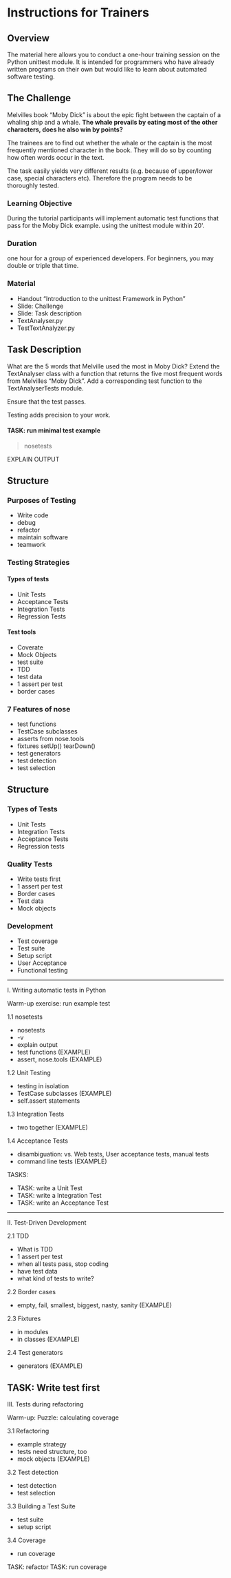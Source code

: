 # Instructions for Trainers

## Overview
The material here allows you to conduct a one-hour training session on the Python unittest module. It is intended for programmers who have already written programs on their own but would like to learn about automated software testing.

## The Challenge

Melvilles book “Moby Dick” is about the epic fight between the captain of a whaling ship and a whale. **The whale prevails by eating most of the other characters, does he also win by points?**

The trainees are to find out whether the whale or the captain is the most frequently mentioned character in the book. They will do so by counting how often words occur in the text.

The task easily yields very different results (e.g. because of upper/lower case, special characters etc). Therefore the program needs to be thoroughly tested.

### Learning Objective
During the tutorial participants will implement automatic test functions that pass for the Moby Dick example. using the unittest module within 20'.

### Duration
one hour for a group of experienced developers. For beginners, you may double or triple that time.

### Material
* Handout “Introduction to the unittest Framework in Python”
* Slide: Challenge
* Slide: Task description
* TextAnalyser.py
* TestTextAnalyzer.py

## Task Description
What are the 5 words that Melville used the most in Moby Dick?
Extend the TextAnalyser class with a function that returns the five most frequent words from Melvilles “Moby Dick”.
Add a corresponding test function to the TextAnalyserTests module.

Ensure that the test passes.

Testing adds precision to your work.


#### TASK: run minimal test example
> nosetests

EXPLAIN OUTPUT

## Structure

### Purposes of Testing
* Write code
* debug
* refactor
* maintain software
* teamwork

### Testing Strategies

#### Types of tests
* Unit Tests
* Acceptance Tests
* Integration Tests
* Regression Tests

#### Test tools
* Coverate
* Mock Objects
* test suite
* TDD
* test data
* 1 assert per test
* border cases

### 7 Features of nose
* test functions
* TestCase subclasses
* asserts from nose.tools
* fixtures setUp() tearDown()
* test generators
* test detection
* test selection


## Structure

### Types of Tests
* Unit Tests
* Integration Tests
* Acceptance Tests
* Regression tests

### Quality Tests
* Write tests first
* 1 assert per test
* Border cases
* Test data
* Mock objects

### Development
* Test coverage
* Test suite
* Setup script
* User Acceptance
* Functional testing
--------------------------
I. Writing automatic tests in Python

Warm-up exercise: run example test

1.1 nosetests
- nosetests
- -v
- explain output
- test functions (EXAMPLE)
- assert, nose.tools (EXAMPLE)

1.2 Unit Testing
- testing in isolation
- TestCase subclasses (EXAMPLE)
- self.assert statements

1.3 Integration Tests
- two together (EXAMPLE)

1.4 Acceptance Tests
- disambiguation: vs. Web tests, User acceptance tests, manual tests
- command line tests (EXAMPLE)

TASKS:
- TASK: write a Unit Test
- TASK: write a Integration Test
- TASK: write an Acceptance Test

----------------------------
II. Test-Driven Development

2.1 TDD
- What is TDD
- 1 assert per test
- when all tests pass, stop coding
- have test data
- what kind of tests to write?

2.2 Border cases
- empty, fail, smallest, biggest, nasty, sanity (EXAMPLE)

2.3 Fixtures
- in modules
- in classes (EXAMPLE)

2.4 Test generators
- generators (EXAMPLE)

TASK: Write test first
----------------------------
III. Tests during refactoring

Warm-up: Puzzle: calculating coverage

3.1 Refactoring
- example strategy
- tests need structure, too
- mock objects (EXAMPLE)

3.2 Test detection
- test detection
- test selection

3.3 Building a Test Suite
- test suite
- setup script

3.4 Coverage
- run coverage

TASK: refactor
TASK: run coverage

